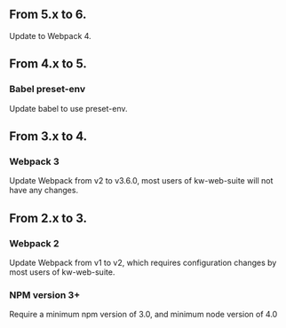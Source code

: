 ## From 5.x to 6.

Update to Webpack 4.

## From 4.x to 5.

### Babel preset-env

Update babel to use preset-env.

## From 3.x to 4.

### Webpack 3

Update Webpack from v2 to v3.6.0, most users of kw-web-suite will not have any
changes.

## From 2.x to 3.

### Webpack 2

Update Webpack from v1 to v2, which requires configuration changes by most
users of kw-web-suite.

### NPM version 3+

Require a minimum npm version of 3.0, and minimum node version of 4.0
